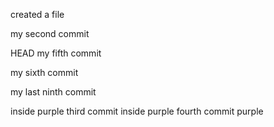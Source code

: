 created a file

my second commit

HEAD
my fifth commit

my sixth commit


my last ninth commit


inside purple third commit
inside purple fourth commit
 purple
